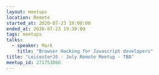 ```yaml
---
layout: meetups
location: Remote
started_at: 2020-07-23 18:00:00
ended_at: 2020-07-23 19:30:00
tags: meetups
talks:
  - speaker: Mark
    title: "Browser Hacking for Javascript developers"
title: "LeicesterJS - July Remote Meetup - TBA"
meetup_id: 271753066
---
```

